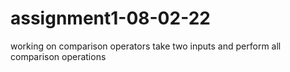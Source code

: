 # assignment1-08-02-22
working on comparison operators take two inputs and perform all comparison operations 
